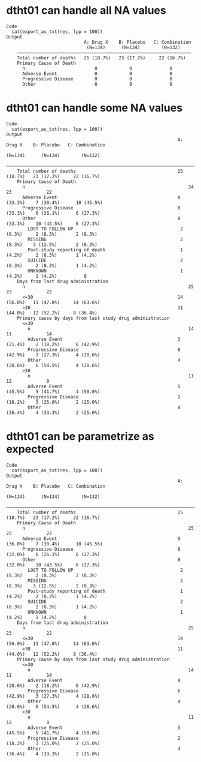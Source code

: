 # dtht01 can handle all NA values

    Code
      cat(export_as_txt(res, lpp = 100))
    Output
                                 A: Drug X    B: Placebo   C: Combination
                                  (N=134)      (N=134)        (N=132)    
        —————————————————————————————————————————————————————————————————
        Total number of deaths   25 (18.7%)   23 (17.2%)     22 (16.7%)  
        Primary Cause of Death                                           
          n                          0            0              0       
          Adverse Event              0            0              0       
          Progressive Disease        0            0              0       
          Other                      0            0              0       

# dtht01 can handle some NA values

    Code
      cat(export_as_txt(res, lpp = 100))
    Output
                                                                    A: Drug X    B: Placebo   C: Combination
                                                                     (N=134)      (N=134)        (N=132)    
        ————————————————————————————————————————————————————————————————————————————————————————————————————
        Total number of deaths                                      25 (18.7%)   23 (17.2%)     22 (16.7%)  
        Primary Cause of Death                                                                              
          n                                                             24           23             22      
          Adverse Event                                             8 (33.3%)    7 (30.4%)      10 (45.5%)  
          Progressive Disease                                       8 (33.3%)    6 (26.1%)      6 (27.3%)   
          Other                                                     8 (33.3%)    10 (43.5%)     6 (27.3%)   
            LOST TO FOLLOW UP                                        2 (8.3%)     2 (8.3%)       2 (8.3%)   
            MISSING                                                  2 (8.3%)    3 (12.5%)       2 (8.3%)   
            Post-study reporting of death                            1 (4.2%)     2 (8.3%)       1 (4.2%)   
            SUICIDE                                                  2 (8.3%)     2 (8.3%)       1 (4.2%)   
            UNKNOWN                                                  1 (4.2%)     1 (4.2%)          0       
        Days from last drug administration                                                                  
          n                                                             25           23             22      
          <=30                                                      14 (56.0%)   11 (47.8%)     14 (63.6%)  
          >30                                                       11 (44.0%)   12 (52.2%)     8 (36.4%)   
        Primary cause by days from last study drug administration                                           
          <=30                                                                                              
            n                                                           14           11             14      
            Adverse Event                                           3 (21.4%)    2 (18.2%)      6 (42.9%)   
            Progressive Disease                                     6 (42.9%)    3 (27.3%)      4 (28.6%)   
            Other                                                   4 (28.6%)    6 (54.5%)      4 (28.6%)   
          >30                                                                                               
            n                                                           11           12             8       
            Adverse Event                                           5 (45.5%)    5 (41.7%)      4 (50.0%)   
            Progressive Disease                                     2 (18.2%)    3 (25.0%)      2 (25.0%)   
            Other                                                   4 (36.4%)    4 (33.3%)      2 (25.0%)   

# dtht01 can be parametrize as expected

    Code
      cat(export_as_txt(res, lpp = 100))
    Output
                                                                    A: Drug X    B: Placebo   C: Combination
                                                                     (N=134)      (N=134)        (N=132)    
        ————————————————————————————————————————————————————————————————————————————————————————————————————
        Total number of deaths                                      25 (18.7%)   23 (17.2%)     22 (16.7%)  
        Primary Cause of Death                                                                              
          n                                                             25           23             22      
          Adverse Event                                             9 (36.0%)    7 (30.4%)      10 (45.5%)  
          Progressive Disease                                       8 (32.0%)    6 (26.1%)      6 (27.3%)   
          Other                                                     8 (32.0%)    10 (43.5%)     6 (27.3%)   
            LOST TO FOLLOW UP                                        2 (8.3%)     2 (8.3%)       2 (8.3%)   
            MISSING                                                  2 (8.3%)    3 (12.5%)       2 (8.3%)   
            Post-study reporting of death                            1 (4.2%)     2 (8.3%)       1 (4.2%)   
            SUICIDE                                                  2 (8.3%)     2 (8.3%)       1 (4.2%)   
            UNKNOWN                                                  1 (4.2%)     1 (4.2%)          0       
        Days from last drug administration                                                                  
          n                                                             25           23             22      
          <=30                                                      14 (56.0%)   11 (47.8%)     14 (63.6%)  
          >30                                                       11 (44.0%)   12 (52.2%)     8 (36.4%)   
        Primary cause by days from last study drug administration                                           
          <=30                                                                                              
            n                                                           14           11             14      
            Adverse Event                                           4 (28.6%)    2 (18.2%)      6 (42.9%)   
            Progressive Disease                                     6 (42.9%)    3 (27.3%)      4 (28.6%)   
            Other                                                   4 (28.6%)    6 (54.5%)      4 (28.6%)   
          >30                                                                                               
            n                                                           11           12             8       
            Adverse Event                                           5 (45.5%)    5 (41.7%)      4 (50.0%)   
            Progressive Disease                                     2 (18.2%)    3 (25.0%)      2 (25.0%)   
            Other                                                   4 (36.4%)    4 (33.3%)      2 (25.0%)   

